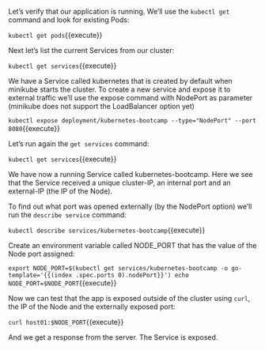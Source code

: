 Let’s verify that our application is running. We’ll use the `kubectl get` command and look for existing Pods:

`kubectl get pods`{{execute}}

Next let’s list the current Services from our cluster:

`kubectl get services`{{execute}}

We have a Service called kubernetes that is created by default when minikube starts the cluster.
To create a new service and expose it to external traffic we’ll use the expose command with NodePort as parameter (minikube does not support the LoadBalancer option yet)

`kubectl expose deployment/kubernetes-bootcamp --type="NodePort" --port 8080`{{execute}}

Let’s run again the `get services` command:

`kubectl get services`{{execute}}

We have now a running Service called kubernetes-bootcamp. Here we see that the Service received a unique cluster-IP, an internal port and an external-IP (the IP of the Node).

To find out what port was opened externally (by the NodePort option) we’ll run the `describe service` command:

`kubectl describe services/kubernetes-bootcamp`{{execute}}

Create an environment variable called NODE_PORT that has the value of the Node port assigned:

`export NODE_PORT=$(kubectl get services/kubernetes-bootcamp -o go-template='{{(index .spec.ports 0).nodePort}}')
echo NODE_PORT=$NODE_PORT`{{execute}}

Now we can test that the app is exposed outside of the cluster using `curl`, the IP of the Node and the externally exposed port:

`curl host01:$NODE_PORT`{{execute}}

And we get a response from the server. The Service is exposed.
